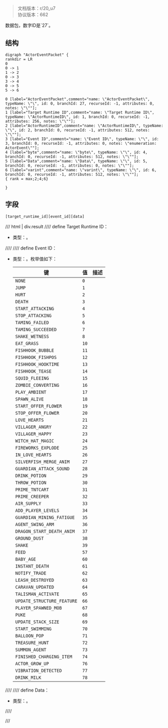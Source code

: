 # <!-- md:samp ActorEventPacket -->

> 文档版本：r/20_u7<br/>协议版本：662

<!-- md:samp ActorEventPacket -->数据包，数字ID是`27`。

## 结构

```viz
digraph "ActorEventPacket" {
rankdir = LR
0
0 -> 1
1 -> 2
0 -> 3
3 -> 4
0 -> 5
5 -> 6

0 [label="ActorEventPacket",comment="name: \"ActorEventPacket\", typeName: \"\", id: 0, branchId: 27, recurseId: -1, attributes: 0, notes: \"\""];
1 [label="Target Runtime ID",comment="name: \"Target Runtime ID\", typeName: \"ActorRuntimeID\", id: 1, branchId: 0, recurseId: -1, attributes: 256, notes: \"\""];
2 [label="ActorRuntimeID",comment="name: \"ActorRuntimeID\", typeName: \"\", id: 2, branchId: 0, recurseId: -1, attributes: 512, notes: \"\""];
3 [label="Event ID",comment="name: \"Event ID\", typeName: \"\", id: 3, branchId: 0, recurseId: -1, attributes: 0, notes: \"enumeration: ActorEvent\""];
4 [label="byte",comment="name: \"byte\", typeName: \"\", id: 4, branchId: 0, recurseId: -1, attributes: 512, notes: \"\""];
5 [label="Data",comment="name: \"Data\", typeName: \"\", id: 5, branchId: 0, recurseId: -1, attributes: 0, notes: \"\""];
6 [label="varint",comment="name: \"varint\", typeName: \"\", id: 6, branchId: 0, recurseId: -1, attributes: 512, notes: \"\""];
{ rank = max;2;4;6}

}

```

## 字段

```title='ActorEventPacket'
[target_runtime_id][event_id][data]
```

/// html | div.result
//// define
Target Runtime ID：[<!-- md:samp ActorRuntimeID -->](../types/actorruntimeid.md)

- 类型：<!-- md:samp ActorRuntimeID -->。


////
//// define
Event ID：<!-- md:samp byte -->

- 类型：<!-- md:samp byte -->。枚举值如下：

  |键|值|描述|
  |---|---|---|
  |`NONE`|`0`||
  |`JUMP`|`1`||
  |`HURT`|`2`||
  |`DEATH`|`3`||
  |`START_ATTACKING`|`4`||
  |`STOP_ATTACKING`|`5`||
  |`TAMING_FAILED`|`6`||
  |`TAMING_SUCCEEDED`|`7`||
  |`SHAKE_WETNESS`|`8`||
  |`EAT_GRASS`|`10`||
  |`FISHHOOK_BUBBLE`|`11`||
  |`FISHHOOK_FISHPOS`|`12`||
  |`FISHHOOK_HOOKTIME`|`13`||
  |`FISHHOOK_TEASE`|`14`||
  |`SQUID_FLEEING`|`15`||
  |`ZOMBIE_CONVERTING`|`16`||
  |`PLAY_AMBIENT`|`17`||
  |`SPAWN_ALIVE`|`18`||
  |`START_OFFER_FLOWER`|`19`||
  |`STOP_OFFER_FLOWER`|`20`||
  |`LOVE_HEARTS`|`21`||
  |`VILLAGER_ANGRY`|`22`||
  |`VILLAGER_HAPPY`|`23`||
  |`WITCH_HAT_MAGIC`|`24`||
  |`FIREWORKS_EXPLODE`|`25`||
  |`IN_LOVE_HEARTS`|`26`||
  |`SILVERFISH_MERGE_ANIM`|`27`||
  |`GUARDIAN_ATTACK_SOUND`|`28`||
  |`DRINK_POTION`|`29`||
  |`THROW_POTION`|`30`||
  |`PRIME_TNTCART`|`31`||
  |`PRIME_CREEPER`|`32`||
  |`AIR_SUPPLY`|`33`||
  |`ADD_PLAYER_LEVELS`|`34`||
  |`GUARDIAN_MINING_FATIGUE`|`35`||
  |`AGENT_SWING_ARM`|`36`||
  |`DRAGON_START_DEATH_ANIM`|`37`||
  |`GROUND_DUST`|`38`||
  |`SHAKE`|`39`||
  |`FEED`|`57`||
  |`BABY_AGE`|`60`||
  |`INSTANT_DEATH`|`61`||
  |`NOTIFY_TRADE`|`62`||
  |`LEASH_DESTROYED`|`63`||
  |`CARAVAN_UPDATED`|`64`||
  |`TALISMAN_ACTIVATE`|`65`||
  |`UPDATE_STRUCTURE_FEATURE`|`66`||
  |`PLAYER_SPAWNED_MOB`|`67`||
  |`PUKE`|`68`||
  |`UPDATE_STACK_SIZE`|`69`||
  |`START_SWIMMING`|`70`||
  |`BALLOON_POP`|`71`||
  |`TREASURE_HUNT`|`72`||
  |`SUMMON_AGENT`|`73`||
  |`FINISHED_CHARGING_ITEM`|`74`||
  |`ACTOR_GROW_UP`|`76`||
  |`VIBRATION_DETECTED`|`77`||
  |`DRINK_MILK`|`78`||



////
//// define
Data：<!-- md:samp varint -->

- 类型：<!-- md:samp varint -->。


////

///

